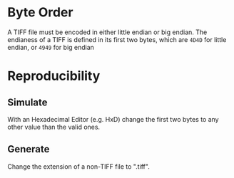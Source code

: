 # Byte Order
A TIFF file must be encoded in either little endian or big endian.
The endianess of a TIFF is defined in its first two bytes, which are `4D4D` for little endian, or `4949` for big endian

# Reproducibility
## Simulate
With an Hexadecimal Editor (e.g. HxD) change the first two bytes to any other value than the valid ones.

## Generate
Change the extension of a non-TIFF file to ".tiff".

